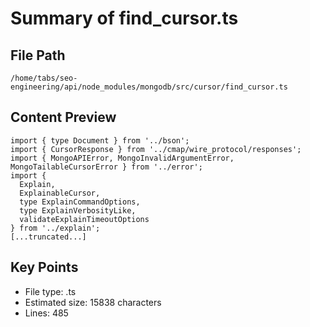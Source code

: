 # Summary of find_cursor.ts
  
## File Path
`/home/tabs/seo-engineering/api/node_modules/mongodb/src/cursor/find_cursor.ts`

## Content Preview
```
import { type Document } from '../bson';
import { CursorResponse } from '../cmap/wire_protocol/responses';
import { MongoAPIError, MongoInvalidArgumentError, MongoTailableCursorError } from '../error';
import {
  Explain,
  ExplainableCursor,
  type ExplainCommandOptions,
  type ExplainVerbosityLike,
  validateExplainTimeoutOptions
} from '../explain';
[...truncated...]
```

## Key Points
- File type: .ts
- Estimated size: 15838 characters
- Lines: 485
